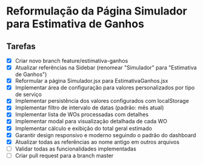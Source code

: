 # Reformulação da Página Simulador para Estimativa de Ganhos

## Tarefas

- [x] Criar novo branch feature/estimativa-ganhos
- [x] Atualizar referências na Sidebar (renomear "Simulador" para "Estimativa de Ganhos")
- [x] Reformular a página Simulador.jsx para EstimativaGanhos.jsx
- [x] Implementar área de configuração para valores personalizados por tipo de serviço
- [x] Implementar persistência dos valores configurados com localStorage
- [x] Implementar filtro de intervalo de datas (padrão: mês atual)
- [x] Implementar lista de WOs processadas com detalhes
- [x] Implementar modal para visualização detalhada de cada WO
- [x] Implementar cálculo e exibição do total geral estimado
- [x] Garantir design responsivo e moderno seguindo o padrão do dashboard
- [x] Atualizar todas as referências ao nome antigo em outros arquivos
- [ ] Validar todas as funcionalidades implementadas
- [ ] Criar pull request para a branch master
